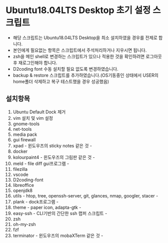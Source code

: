 Ubuntu18.04LTS Desktop 초기 설정 스크립트
==

- 해당 스크립트는 Ubuntu18.04LTS Desktop을 최소 설치하였을 경우를 전제로 합니다.
- 본인에게 필요없는 항목은 스크립트에서 주석처리하거나 지우시면 됩니다.
- zsh을 메인 shell로 변경하는 스크립트가 있으나 적용한 것을 확인하려면 로그아웃후 재로그인해야 합니다.
- D2coding font 수동 설치할 필요 없도록 변경하였습니다.
- backup & restore 스크립트를 추가하였습니다.(OS기동중인 상태에서  USER의 home폴더 삭제하고 복구 테스트했을 경우 성공했음)

설치항목
--
1. Ubuntu Default Dock 제거
2. vim 설치 및 vim 설정
3. gnome-tools
4. net-tools
5. media pack
6. gui firewall
7. xpad - 윈도우즈의 sticky notes 같은 것 -
8. docker
9. kolourpaint4 - 윈도우즈의 그림판 같은 것 -
10. meld - file diff gui프로그램 -
11. filezilla
12. vscode
13. D2coding-font
14. libreoffice
15. openjdk8
16. utils - htop, tree, openssh-server, git, glances, nmap, googler, stacer -
17. plank - dock프로그램 -
18. theme - paper icon, adapta-gtk -
19. easy-ssh - CLI기반의 간단한 ssh 랩퍼 스크립트 -
20. zsh
21. oh-my-zsh
22. fzf
23. terminator - 윈도우즈의 mobaXTerm 같은 것 -
